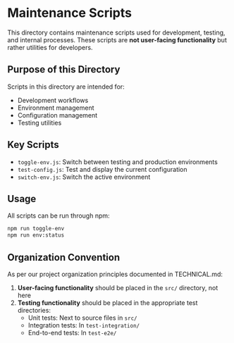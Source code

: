 # Maintenance Scripts

This directory contains maintenance scripts used for development, testing, and internal processes. These scripts are **not user-facing functionality** but rather utilities for developers.

## Purpose of this Directory

Scripts in this directory are intended for:

- Development workflows
- Environment management
- Configuration management
- Testing utilities

## Key Scripts

- `toggle-env.js`: Switch between testing and production environments
- `test-config.js`: Test and display the current configuration
- `switch-env.js`: Switch the active environment

## Usage

All scripts can be run through npm:

```bash
npm run toggle-env
npm run env:status
```

## Organization Convention

As per our project organization principles documented in TECHNICAL.md:

1. **User-facing functionality** should be placed in the `src/` directory, not here
2. **Testing functionality** should be placed in the appropriate test directories:
   - Unit tests: Next to source files in `src/`
   - Integration tests: In `test-integration/`
   - End-to-end tests: In `test-e2e/`